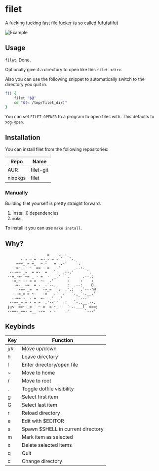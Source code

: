 # filet

A fucking fucking fast file fucker (a so called fufufafifu)

![Example](example.png)

## Usage

`filet`. Done.

Optionally give it a directory to open like this `filet <dir>`.

Also you can use the following snippet to automatically switch to the directory you quit in.

```bash
f() {
    filet "$@"
    cd "$(< /tmp/filet_dir)"
}
```

You can set `FILET_OPENER` to a program to open files with. This defaults to `xdg-open`.

## Installation

You can install filet from the following repositories:

| Repo    | Name      |
|---------|-----------|
| AUR     | filet-git |
| nixpkgs | filet     |

### Manually

Building filet yourself is pretty straight forward.

1. Install 0 dependencies
2. `make`

To install it you can use `make install`.

## Why?

```
             -     =    .--._
       - - ~_=  =~_- = - `.  `-.
     ==~_ = =_  ~ -   =  .-'    `.
   --=~_ - ~  == - =   .'      _..:._
  ---=~ _~  = =-  =   `.  .--.'      `.
 --=_-=- ~= _ - =  -  _.'  `.      .--.:
   -=_~ -- = =  ~-  .'      :     :    :
    -=-_ ~=  = - _-`--.     :  .--:    D
      -=~ _=  =  -~_=  `;  .'.:   ,`---'@
    --=_= = ~-   -=   .'  .'  `._ `-.__.'
   --== ~_ - =  =-  .'  .'     _.`---'
  --=~_= = - = ~  .'--''   .   `-..__.--.
 jgs--==~ _= - ~-=  =-~_-   `-..___(  ===;
 --==~_==- =__ ~-=  - -    .'       `---'
```

## Keybinds

| Key | Function                          |
|-----|-----------------------------------|
| j/k | Move up/down                      |
| h   | Leave directory                   |
| l   | Enter directory/open file         |
| ~   | Move to home                      |
| /   | Move to root                      |
| .   | Toggle dotfile visibility         |
| g   | Select first item                 |
| G   | Select last item                  |
| r   | Reload directory                  |
| e   | Edit with $EDITOR                 |
| s   | Spawn $SHELL in current directory |
| m   | Mark item as selected             |
| x   | Delete selected items             |
| q   | Quit                              |
| c   | Change directory                  |

